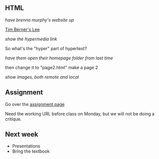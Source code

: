 ## HTML

_have brenna murphy's website up_

[Tim Berner's Lee](http://info.cern.ch/hypertext/WWW/TheProject.html)

_show the hypermedia link_

So what's the "hyper" part of hypertext?

_have them open their homepage folder from last time_

<a href="http://lclark.edu"></a>
then change it to "page2.html"
make a page 2

_show images, both remote and local_

## Assignment

Go over the [assignment page](https://github.com/brianhouse/ART112/blob/master/assignments/03_homepage/description.md)

Need the working URL before class on Monday, but we will not be doing a critique.


## Next week

- Presentations
- Bring the textbook
